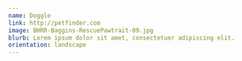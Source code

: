 ```yaml
---
name: Doggle
link: http://petfinder.com
image: BHRR-Baggins-RescuePawtrait-09.jpg
blurb: Lorem ipsum dolor sit amet, consectetuer adipiscing elit.
orientation: landscape
---
```

